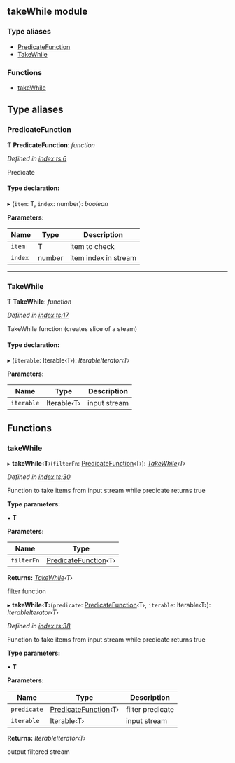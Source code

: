 ## takeWhile module

### Type aliases

* [PredicateFunction](README.md#predicatefunction)
* [TakeWhile](README.md#takewhile)

### Functions

* [takeWhile](README.md#takewhile)

## Type aliases

###  PredicateFunction

Ƭ **PredicateFunction**: *function*

*Defined in [index.ts:6](https://github.com/andres-kovalev/pragmatic-streams/blob/master/src/streams/takeWhile/index.ts#L6)*

Predicate

#### Type declaration:

▸ (`item`: T, `index`: number): *boolean*

**Parameters:**

Name | Type | Description |
------ | ------ | ------ |
`item` | T | item to check |
`index` | number | item index in stream |

___

###  TakeWhile

Ƭ **TakeWhile**: *function*

*Defined in [index.ts:17](https://github.com/andres-kovalev/pragmatic-streams/blob/master/src/streams/takeWhile/index.ts#L17)*

TakeWhile function (creates slice of a steam)

#### Type declaration:

▸ (`iterable`: Iterable‹T›): *IterableIterator‹T›*

**Parameters:**

Name | Type | Description |
------ | ------ | ------ |
`iterable` | Iterable‹T› | input stream |

## Functions

###  takeWhile

▸ **takeWhile**‹**T**›(`filterFn`: [PredicateFunction](README.md#predicatefunction)‹T›): *[TakeWhile](README.md#takewhile)‹T›*

*Defined in [index.ts:30](https://github.com/andres-kovalev/pragmatic-streams/blob/master/src/streams/takeWhile/index.ts#L30)*

Function to take items from input stream while predicate returns true

**Type parameters:**

▪ **T**

**Parameters:**

Name | Type |
------ | ------ |
`filterFn` | [PredicateFunction](README.md#predicatefunction)‹T› |

**Returns:** *[TakeWhile](README.md#takewhile)‹T›*

filter function

▸ **takeWhile**‹**T**›(`predicate`: [PredicateFunction](README.md#predicatefunction)‹T›, `iterable`: Iterable‹T›): *IterableIterator‹T›*

*Defined in [index.ts:38](https://github.com/andres-kovalev/pragmatic-streams/blob/master/src/streams/takeWhile/index.ts#L38)*

Function to take items from input stream while predicate returns true

**Type parameters:**

▪ **T**

**Parameters:**

Name | Type | Description |
------ | ------ | ------ |
`predicate` | [PredicateFunction](README.md#predicatefunction)‹T› | filter predicate |
`iterable` | Iterable‹T› | input stream |

**Returns:** *IterableIterator‹T›*

output filtered stream
